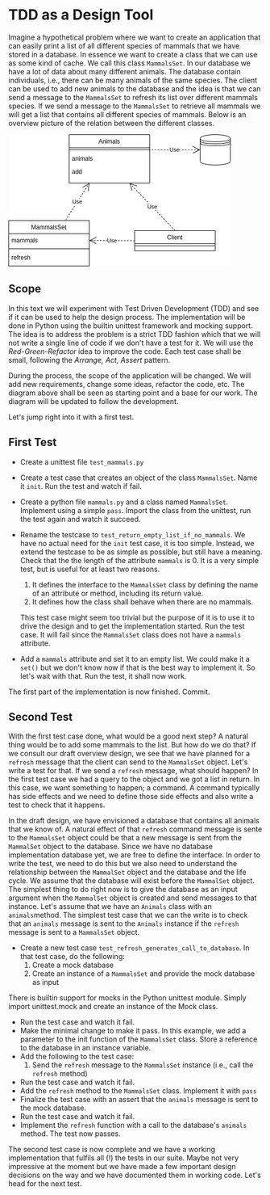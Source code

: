 # TDD as a Design Tool
Imagine a hypothetical problem where we want to create an application that can easily print a list
of all different species of mammals that we have stored in a database. In essence we want to
create a class that we can use as some kind of cache. We call this class `MammalsSet`. In our
database we have a lot of data about many different animals. The database contain individuals, i.e.,
there can be many animals of the same species. The client can be used to add new animals to the
database and the idea is that we can send a message to the `MammalsSet` to refresh its list over
different mammals species. If we send a message to the `MammalsSet` to retrieve all mammals
we will get a list that contains all different species of mammals. Below is an overview picture
of the relation between the different classes.

![Diagram](images/animals_initial.png)

## Scope
In this text we will experiment with Test Driven Development (TDD) and see if it can be used
to help the design process. The implementation will be done in Python using the builtin unittest
framework and mocking support. The idea is to address the problem is a strict TDD fashion which
that we will not write a single line of code if we don't have a test for it. We will use the
*Red-Green-Refactor* idea to improve the code. Each test case shall be small, following the
*Arrange, Act, Assert* pattern.

During the process, the scope of the application will be changed. We will add new requirements,
change some ideas, refactor the code, etc. The diagram above shall be seen as starting point and
a base for our work. The diagram will be updated to follow the development. 

Let's jump right into it with a first test.

## First Test
* Create a unittest file `test_mammals.py`
* Create a test case that creates an object of the class `MammalsSet`. Name it `init`.
  Run the test and watch if fail.
* Create a python file `mammals.py` and a class named `MammalsSet`. Implement using a
  simple `pass`. Import the class from the unittest, run the test again and watch it succeed.
* Rename the testcase to `test_return_empty_list_if_no_mammals`. We have no actual need for
  the `init` test case, it is too simple. Instead, we extend the testcase to be as simple as
  possible, but still have a meaning. Check that the the length of the attribute `mammals` is 0.
  It is a very simple test, but is useful for at least two reasons.
  1. It defines the interface to the `MammalsSet` class by defining the name of an attribute
     or method, including its return value.
  1. It defines how the class shall behave when there are no mammals.

  This test case might seem too trivial but the purpose of it is to use it to drive the design
  and to get the implementation started. Run the test case. It will fail since the `MammalsSet`
  class does not have a `mammals` attribute.
* Add a `mammals` attribute and set it to an empty list. We could make it a `set()` but we
  don't know now if that is the best way to implement it. So let's wait with that. Run the test,
  it shall now work.

The first part of the implementation is now finished. Commit.

## Second Test
With the first test case done, what would be a good next step? A natural thing would be to add
some mammals to the list. But how do we do that? If we consult our draft overview design, we see
that we have planned for a `refresh` message that the client can send to the `MammalsSet`
object. Let's write a test for that. If we send a `refresh` message, what should happen? In the
first test case we had a query to the object and we got a list in return. In this case, we want
something to happen; a command. A command typically has side effects and we need to define those
side effects and also write a test to check that it happens.

In the draft design, we have envisioned a database that contains all animals that we know of. A
natural effect of that `refresh` command message is sente to the `MammalsSet` object could be
that a new message is sent from the `MammalSet` object to the database. Since we have no
database implementation database yet, we are free to define the interface. In order to write the
test, we need to do this but we also need to understand the relationship between the `MammalSet`
object and the database and the life cycle. We assume that the database will exist before the
`MammalSet` object. The simplest thing to do right now is to give the database as an input
argument when the `MammalSet` object is created and send messages to that instance. Let's
assume that we have an `Animals` class with an `animals`method. The simplest test case that
we can the write is to check that an `animals` message is sent to the `Animals` instance if
the `refresh` message is sent to a `MammalsSet` object.

* Create a new test case `test_refresh_generates_call_to_database`. In that test case, do the
 following:
  1. Create a mock database
  1. Create an instance of a `MammalsSet` and provide the mock database as input

There is builtin support for mocks in the Python unittest module. Simply import unittest.mock and
create an instance of the Mock class.

* Run the test case and watch it fail.
* Make the minimal change to make it pass. In this example, we add a parameter to the init
  function of the `MammalsSet` class. Store a reference to the database in an instance variable.
* Add the following to the test case:
  1. Send the `refresh` message to the `MammalsSet` instance (i.e., call the `refresh` method)
* Run the test case and watch it fail.
* Add the `refresh` method to the `MammalsSet` class. Implement it with `pass`
* Finalize the test case with an assert that the `animals` message is sent to the mock database.
* Run the test case and watch it fail.
* Implement the `refresh` function with a call to the database's `animals` method. The test now
  passes.

The second test case is now complete and we have a working implementation that fulfils all
(!) the tests in our suite. Maybe not very impressive at the moment but we have made a few important
design decisions on the way and we have documented them in working code. Let's head for the next
test.
